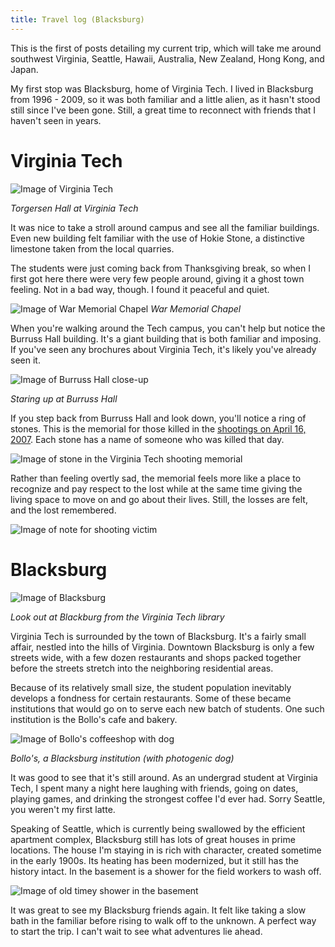 ```yaml
---
title: Travel log (Blacksburg)
---
```


This is the first of posts detailing my current trip, which will take me around southwest Virginia, Seattle, Hawaii, Australia, New Zealand, Hong Kong, and Japan.

My first stop was Blacksburg, home of Virginia Tech.  I lived in Blacksburg from 1996 - 2009, so it was both familiar and a little alien, as it hasn't stood still since I've been gone.  Still, a great time to reconnect with friends that I haven't seen in years.

# Virginia Tech

![Image of Virginia Tech](/images/library_bridge.jpg)

_Torgersen Hall at Virginia Tech_

It was nice to take a stroll around campus and see all the familiar buildings.  Even new building felt familiar with the use of Hokie Stone, a distinctive limestone taken from the local quarries.  

The students were just coming back from Thanksgiving break, so when I first got here there were very few people around, giving it a ghost town feeling.  Not in a bad way, though.  I found it peaceful and quiet.

![Image of War Memorial Chapel](/images/war_memorial.jpg)
_War Memorial Chapel_

When you're walking around the Tech campus, you can't help but notice the Burruss Hall building.  It's a giant building that is both familiar and imposing.  If you've seen any brochures about Virginia Tech, it's likely you've already seen it.  

![Image of Burruss Hall close-up](/images/burruss_close.jpg)

_Staring up at Burruss Hall_

If you step back from Burruss Hall and look down, you'll notice a ring of stones.  This is the memorial for those killed in the [shootings on April 16, 2007](https://en.wikipedia.org/wiki/Virginia_Tech_shooting).  Each stone has a name of someone who was killed that day.

![Image of stone in the Virginia Tech shooting memorial](/images/stones.jpg)

Rather than feeling overtly sad, the memorial feels more like a place to recognize and pay respect to the lost while at the same time giving the living space to move on and go about their lives.  Still, the losses are felt, and the lost remembered.

![Image of note for shooting victim](/images/memorial_note.jpg)

# Blacksburg

![Image of Blacksburg](/images/looking_at_blacksburg.jpg)

_Look out at Blackburg from the Virginia Tech library_

Virginia Tech is surrounded by the town of Blacksburg.  It's a fairly small affair, nestled into the hills of Virginia.  Downtown Blacksburg is only a few streets wide, with a few dozen restaurants and shops packed together before the streets stretch into the neighboring residential areas.

Because of its relatively small size, the student population inevitably develops a fondness for certain restaurants.  Some of these became institutions that would go on to serve each new batch of students.  One such institution is the Bollo's cafe and bakery.

![Image of Bollo's coffeeshop with dog](/images/bollos.jpg)

_Bollo's, a Blacksburg institution (with photogenic dog)_

It was good to see that it's still around.  As an undergrad student at Virginia Tech, I spent many a night here laughing with friends, going on dates, playing games, and drinking the strongest coffee I'd ever had.  Sorry Seattle, you weren't my first latte.

Speaking of Seattle, which is currently being swallowed by the efficient apartment complex, Blacksburg still has lots of great houses in prime locations.  The house I'm staying in is rich with character, created sometime in the early 1900s.  Its heating has been modernized, but it still has the history intact.  In the basement is a shower for the field workers to wash off.

![Image of old timey shower in the basement](/images/shower.jpg)

It was great to see my Blacksburg friends again.  It felt like taking a slow bath in the familiar before rising to walk off to the unknown.  A perfect way to start the trip.  I can't wait to see what adventures lie ahead.